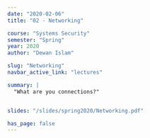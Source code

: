 ```yaml
---
date: "2020-02-06"
title: "02 - Networking"

course: "Systems Security"
semester: "Spring"
year: 2020
author: "Dewan Islam"

slug: "Networking"
navbar_active_link: "lectures"

summary: |
  "What are you connections?"


slides: "/slides/spring2020/Networking.pdf"

has_page: false
---
```

